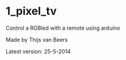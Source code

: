 1_pixel_tv
==========

Control a RGBled with a remote using arduino

Made by Thijs van Beers

Latest version: 25-5-2014
